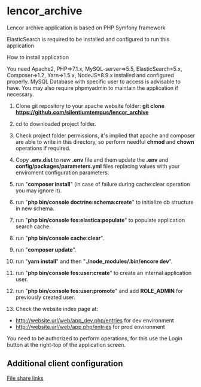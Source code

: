 # lencor_archive
Lencor archive application is based on PHP Symfony framework

ElasticSearch is required to be installed and configured to run this application


How to install application

You need Apache2, PHP=>7.1.x, MySQL-server=>5.5, ElasticSearch=5.x, Composer=>1.2, Yarn=>1.5.x, NodeJS=8.9.x installed and configured properly.
MySQL Database with specific user to access is advisable to have.
You may also require phpmyadmin to maintain the application if necessary.

1. Clone git repository to your apache website folder:
**git clone https://github.com/silentiumtempus/lencor_archive**

2. cd to downloaded project folder.

3. Check project folder permissions, it's implied that apache and composer are able to write in this directory, so perform needful **chmod** and **chown** operations if required.

4. Copy **.env.dist** to new **.env** file and them update the **.env**  and **config/packages/parameters.yml** files replacing values with your enviroment configuration parameters.

5. run "**composer install**" (in case of failure during cache:clear operation you may ignore it).

6. run "**php bin/console doctrine:schema:create**" to initialize db structure in new schema.

7. run "**php bin/console fos:elastica:populate**" to populate application search cache.

8. run "**php bin/console cache:clear**".

9. run "**composer update**".

10. run "**yarn install**" and then "**./node_modules/.bin/encore dev**". 

11. run "**php bin/console fos:user:create**" to create an internal application user.

12. run "**php bin/console fos:user:promote**" and add **ROLE_ADMIN** for previously created user.

13. Check the website index page at:
 - http://website.url/web/app_dev.php/entries for dev environment
 - http://website.url/web/app.php/entries for prod environment 

You need to be authorized to perform operations, for this use the Login button at the right-top of the application screen.


## Additional client configuration

[File share links](https://github.com/silentiumtempus/lencor_archive/blob/master/app/Resources/doc/file_links.md)
